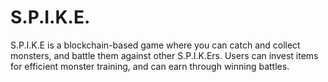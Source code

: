 # S.P.I.K.E.

S.P.I.K.E is a blockchain-based game where you can catch and collect monsters, and battle them against other S.P.I.K.Ers. Users can invest items for efficient monster training, and can earn through winning battles.
